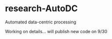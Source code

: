 # research-AutoDC
Automated data-centric processing

Working on details... will publish new code on 9/30
